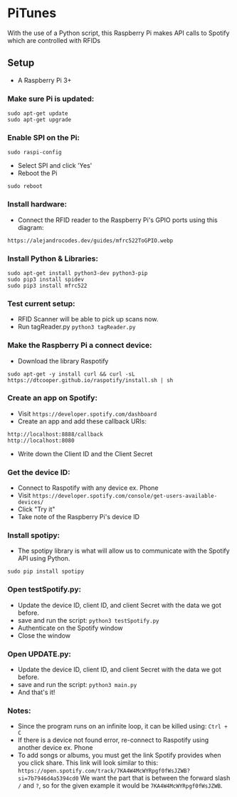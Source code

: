 # PiTunes<br />
With the use of a Python script, this Raspberry Pi makes API calls to Spotify which are controlled with RFIDs<br />

## Setup<br />
- A Raspberry Pi 3+
### Make sure Pi is updated:
`sudo apt-get update`<br/>
`sudo apt-get upgrade`
### Enable SPI on the Pi:
`sudo raspi-config`
- Select SPI and click 'Yes'
- Reboot the Pi<br/>

`sudo reboot`
### Install hardware:
- Connect the RFID reader to the Raspberry Pi's GPIO ports using this diagram:

`https://alejandrocodes.dev/guides/mfrc522ToGPIO.webp`

### Install Python & Libraries:
`sudo apt-get install python3-dev python3-pip`<br/>
`sudo pip3 install spidev`<br/>
`sudo pip3 install mfrc522`
### Test current setup:
- RFID Scanner will be able to pick up scans now.
- Run tagReader.py `python3 tagReader.py`
### Make the Raspberry Pi a connect device:
- Download the library Raspotify<br/>

`sudo apt-get -y install curl && curl -sL https://dtcooper.github.io/raspotify/install.sh | sh`

### Create an app on Spotify:
- Visit `https://developer.spotify.com/dashboard`<br/>
- Create an app and add these callback URIs:<br/>

`http://localhost:8888/callback`<br/>
`http://localhost:8080`
- Write down the Client ID and the Client Secret

### Get the device ID:
- Connect to Raspotify with any device ex. Phone<br/>
- Visit `https://developer.spotify.com/console/get-users-available-devices/`<br/>
- Click "Try it"
- Take note of the Raspberry Pi's device ID

### Install spotipy:
- The spotipy library is what will allow us to communicate with the Spotify API using Python.<br/>

`sudo pip install spotipy`

### Open testSpotify.py:
- Update the device ID, client ID, and client Secret with the data we got before.<br/>
- save and run the script:  `python3 testSpotify.py `
- Authenticate on the Spotify window
- Close the window

### Open UPDATE.py:
- Update the device ID, client ID, and client Secret with the data we got before.<br/>
- save and run the script:  `python3 main.py `
- And that's it!
### Notes:
- Since the program runs on an infinite loop, it can be killed using: `Ctrl + C`
- If there is a device not found error, re-connect to Raspotify using another device ex. Phone
- To add songs or albums, you must get the link Spotify provides when you click share. This link will look similar to this: `https://open.spotify.com/track/7KA4W4McWYRpgf0fWsJZWB?si=7b7946d4a5394cd0` We want the part that is between the forward slash `/` and `?`, so for the given example it would be `7KA4W4McWYRpgf0fWsJZWB`.
